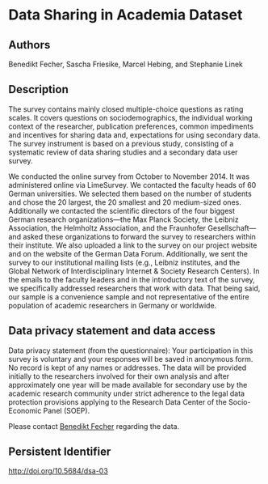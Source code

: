 # Data Sharing in Academia Dataset

## Authors

Benedikt Fecher, Sascha Friesike, Marcel Hebing, and Stephanie Linek

## Description

The survey contains mainly closed multiple-choice questions as rating scales. It covers questions on sociodemographics, the individual working context of the researcher, publication preferences, common impediments and incentives for sharing data and, expectations for using secondary data. The survey instrument is based on a previous study, consisting of a systematic review of data sharing studies and a secondary data user survey.

We conducted the online survey from October to November 2014. It was administered online via LimeSurvey. We contacted the faculty heads of 60 German universities. We selected them based on the number of students and chose the 20 largest, the 20 smallest and 20 medium-sized ones. Additionally we contacted the scientific directors of the four biggest German research organizations—the Max Planck Society, the Leibniz Association, the Helmholtz Association, and the Fraunhofer Gesellschaft—and asked these organizations to forward the survey to researchers within their institute. We also uploaded a link to the survey on our project website and on the website of the German Data Forum. Additionally, we sent the survey to our institutional mailing lists (e.g., Leibniz institutes, and the Global Network of Interdisciplinary Internet & Society Research Centers). In the emails to the faculty leaders and in the introductory text of the survey, we specifically addressed researchers that work with data. That being said, our sample is a convenience sample and not representative of the entire population of academic researchers in Germany or worldwide.

## Data privacy statement and data access

Data privacy statement (from the questionnaire): Your participation in this survey is voluntary and your responses will be saved in anonymous form. No record is kept of any names or addresses. The data will be provided initially to the researchers involved for their own analysis and after approximately one year will be made available for secondary use by the academic research community under strict adherence to the legal data protection provisions applying to the Research Data Center of the Socio-Economic Panel (SOEP).

Please contact [Benedikt Fecher](mailto:fecher@hiig.de) regarding the data.

## Persistent Identifier

http://doi.org/10.5684/dsa-03
